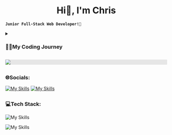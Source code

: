 
<h1 align="center">Hi👋, I'm Chris</h1>

**`Junior Full-Stack Web Developer!🚀`**
<details>
   <summary><h3>👨‍💻My Coding Journey</h3></summary>
I've always been drawn to working with computers, exploring different areas such as audio editing, UI design, video editing and gaming. While I dabbled in these areas to some extent, gaming became my main focus. However, my passion for computer work has remained strong and I can see myself still immersed in it 40 years from now. However, the title "developer" always seemed a little intimidating, as I believed it required formal education or a certain level of academic ability. Nevertheless, the desire to be part of the field persisted.
By chance, I crossed paths with friends who worked in front-end and back-end development, and they introduced me to the possibility of coding bootcamps. They shared that these bootcamps could open doors and lead to opportunities in the industry. Intrigued, I delved deeper into the idea and promptly jumped at the opportunity to enroll in a bootcamp. Over the course of a rigorous 5-month programme, I underwent intensive training in technologies such as HTML, CSS, JavaScript and React for front-end development. On the backend, I immersed myself in nextJS, nodeJS, Express JS and MongoDB.

These newfound skills allowed me to further hone my development skills and specialise in web development. It's worth noting that I have a penchant for typing on mechanical keyboards and enjoy assembling custom keyboards to optimise both the tactile experience and the sound.

What really appeals to me about this profession is the fact that learning never stops and challenges are a constant companion. I enjoy unravelling complex problems and using my creative and analytical skills. Working as part of a team of like-minded individuals, all working towards a common goal, has proven to be immensely rewarding.


This passion, my affinity for computer work and my drive for continuous growth and overcoming complex challenges motivate and drive me forward.
I relish the opportunity to express my creativity and exercise autonomy, and I welcome the new challenges that come my way.
</details>

<p align="center">
<img style="display: block; align:center; user-select: none; margin-inline: auto; background-color: rgb(230, 230, 230); --darkreader-inline-bgcolor:#26292b;" src="https://res.cloudinary.com/practicaldev/image/fetch/s--R5KgC1bh--/c_limit%2Cf_auto%2Cfl_progressive%2Cq_66%2Cw_880/https://dev-to-uploads.s3.amazonaws.com/i/oi2rwsde00xo9ou6jwsl.gif" data-darkreader-inline-bgcolor="">
</p>



## <h3>🌐Socials:</h3>

[![My Skills](https://skillicons.dev/icons?i=discord)](https://discord.com/users/103485149622063104)
[![My Skills](https://skillicons.dev/icons?i=linkedin)](https://linkedin.com/in/christopher-mütterlein-49302a287)

## <h3>💻Tech Stack:</h3>

![My Skills](https://skillicons.dev/icons?i=html,css,sass,tailwind,javascript,react,nodejs,nextjs)

![My Skills](https://skillicons.dev/icons?i=express,mongodb,figma,git,github,prisma,ts,vercel)

##

